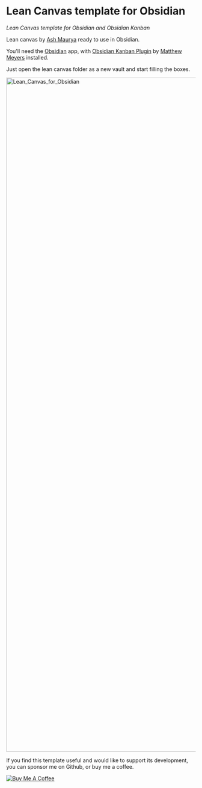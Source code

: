# Lean Canvas template for Obsidian
*Lean Canvas template for Obsidian and Obsidian Kanban*

Lean canvas by [Ash Maurya](https://blog.leanstack.com/what-is-the-right-fill-order-for-a-lean-canvas/) ready to use in Obsidian.

You'll need the [Obsidian](https://obsidian.md) app, with [Obsidian Kanban Plugin](https://publish.obsidian.md/kanban/Obsidian+Kanban+Plugin) by [Matthew Meyers](https://github.com/mgmeyers) installed.

Just open the lean canvas folder as a new vault and start filling the boxes.

<img width="1792" alt="Lean_Canvas_for_Obsidian" src="https://user-images.githubusercontent.com/26725821/226846399-72cc43e7-41a1-4e95-9e2e-080eb2a8d4e9.png">

If you find this template useful and would like to support its development, you can sponsor me on Github, or buy me a coffee.

<a href="https://www.buymeacoffee.com/alternatyves/" target="_blank"><img src="https://www.buymeacoffee.com/assets/img/custom_images/orange_img.png" alt="Buy Me A Coffee" style="height: auto !important;width: auto !important;" ></a>
